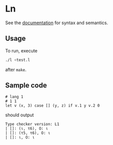 # Ln
See the [documentation](ln.pdf) for syntax and semantics.

## Usage
To run, execute
```sh
./l <test.l
```
after `make`.

## Sample code
```
# lang 1
# 1 1
let v (x, 3) case [] (y, z) if v.1 y v.2 0
```
should output
```
Type checker version: L1
| []: (ι, τ6), O: ι
| []: (τ5, τ6), O: ι
| []: ι, O: ι
```
